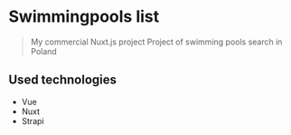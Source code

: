# Swimmingpools list

> My commercial Nuxt.js project
> Project of swimming pools search in Poland

## Used technologies

- Vue
- Nuxt
- Strapi
